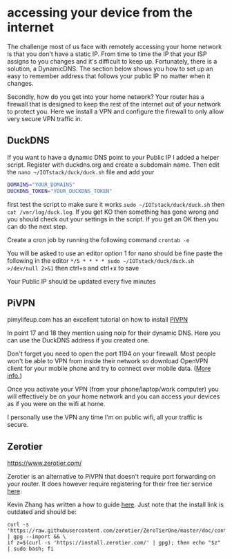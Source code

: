 # accessing your device from the internet
The challenge most of us face with remotely accessing your home network is that you don't have a static IP. From time to time the IP that your ISP assigns to you changes and it's difficult to keep up. Fortunately, there is a solution, a DynamicDNS. The section below shows you how to set up an easy to remember address that follows your public IP no matter when it changes.

Secondly, how do you get into your home network? Your router has a firewall that is designed to keep the rest of the internet out of your network to protect you. Here we install a VPN and configure the firewall to only allow very secure VPN traffic in. 

## DuckDNS
If you want to have a dynamic DNS point to your Public IP I added a helper script.
Register with duckdns.org and create a subdomain name. Then edit the `nano ~/IOTstack/duck/duck.sh` file and add your

```bash
DOMAINS="YOUR_DOMAINS"
DUCKDNS_TOKEN="YOUR_DUCKDNS_TOKEN"
```

first test the script to make sure it works `sudo ~/IOTstack/duck/duck.sh` then `cat /var/log/duck.log`. If you get KO then something has gone wrong and you should check out your settings in the script. If you get an OK then you can do the next step. 

Create a cron job by running the following command `crontab -e`

You will be asked to use an editor option 1 for nano should be fine
paste the following in the editor `*/5 * * * * sudo ~/IOTstack/duck/duck.sh >/dev/null 2>&1` then ctrl+s and ctrl+x to save

Your Public IP should be updated every five minutes

## PiVPN
pimylifeup.com has an excellent tutorial on how to install [PiVPN](https://pimylifeup.com/raspberry-pi-vpn-server/)

In point 17 and 18 they mention using noip for their dynamic DNS. Here you can use the DuckDNS address if you created one.

Don't forget you need to open the port 1194 on your firewall. Most people won't be able to VPN from inside their network so download OpenVPN client for your mobile phone and try to connect over mobile data. ([More info.](https://en.wikipedia.org/wiki/Hairpinning))

Once you activate your VPN (from your phone/laptop/work computer) you will effectively be on your home network and you can access your devices as if you were on the wifi at home.

I personally use the VPN any time I'm on public wifi, all your traffic is secure.

## Zerotier
https://www.zerotier.com/

Zerotier is an alternative to PiVPN that doesn't require port forwarding on your router. It does however require registering for their free tier service [here](https://my.zerotier.com/login). 

Kevin Zhang has written a how to guide [here](https://iamkelv.in/blog/2017/06/zerotier.html). Just note that the install link is outdated and should be:
```
curl -s 'https://raw.githubusercontent.com/zerotier/ZeroTierOne/master/doc/contact%40zerotier.com.gpg' | gpg --import && \
if z=$(curl -s 'https://install.zerotier.com/' | gpg); then echo "$z" | sudo bash; fi
```
